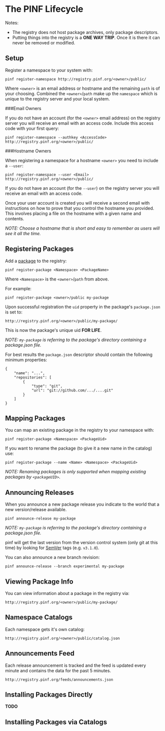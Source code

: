 The PINF Lifecycle
==================

Notes:

  * The registry does not host package archives, only package descriptors.
  * Putting things into the registry is a **ONE WAY TRIP**. Once it is there it can never be removed or modified.

Setup
-----

Register a namespace to your system with:

    pinf register-namespace http://registry.pinf.org/<owner>/public/

Where `<owner>` is an email address or hostname and the remaining `path` is of your choosing.
Combined the `<owner>`/`path` make up the `namespace` which is unique to the registry server
and your local system.

###Email Owners

If you do not have an account (for the `<owner>` email address) on the registry server
you will receive an email with an access code. Include this access code with your first query:

    pinf register-namespace --authkey <AccessCode> http://registry.pinf.org/<owner>/public/

###Hostname Owners

When registering a namespace for a hostname `<owner>` you need to include a `--user`:
	
    pinf register-namespace --user <Email> http://registry.pinf.org/<owner>/public/
	
If you do not have an account (for the `--user`) on the registry server
you will receive an email with an access code.

Once your user account is created you will receive a second email with instructions on how to
prove that you control the hostname you provided. This involves placing
a file on the hostname with a given name and contents.

*NOTE: Choose a hostname that is short and easy to remember as users will see it all the time.*

Registering Packages
--------------------

Add a [package](http://wiki.commonjs.org/wiki/Packages/0.1) to the registry:

	pinf register-package <Namespace> <PackageName>

Where `<Namespace>` is the `<owner>`/`path` from above.

For example:

	pinf register-package <owner>/public my-package

Upon successful registration the `uid` property in the package's `package.json` is set to:

	http://registry.pinf.org/<owner>/public/my-package/

This is now the package's unique uid **FOR LIFE**.

*NOTE: `my-package` is referring to the package's directory containing a package.json file.*

For best results the `package.json` descriptor should contain the following minimum properties:

    {
        "name": "...",
        "repositories": [
            {
                "type": "git", 
                "url": "git://github.com/.../....git"
            }
        ]
    } 


Mapping Packages
----------------

You can map an existing package in the registry to your namespace with:

    pinf register-package <Namespace> <PackageUid>

If you want to rename the package (to give it a new name in the catalog) use:

    pinf register-package --name <Name> <Namespace> <PackageUid>

*NOTE: Renaming packages is only supported when mapping existing packages by `<packageUID>`.*

Announcing Releases
-------------------

When you announce a new package release you indicate to the world that a new version/release available.

	pinf announce-release my-package

*NOTE: `my-package` is referring to the package's directory containing a package.json file.*

pinf will get the last version from the version control system (only git at this time) by looking for [SemVer](http://semver.org/) tags (e.g. `v3.1.0`).

You can also announce a new branch revision:

    pinf announce-release --branch experimental my-package


Viewing Package Info
--------------------

You can view information about a package in the registry via:

    http://registry.pinf.org/<owner>/public/my-package/

Namespace Catalogs
------------------

Each namespace gets it's own catalog:

    http://registry.pinf.org/<owner>/public/catalog.json

Announcements Feed
------------------

Each release announcement is tracked and
the feed is updated every minute and contains the data for the past 5 minutes.

    http://registry.pinf.org/feeds/announcements.json


Installing Packages Directly
----------------------------

**TODO**

Installing Packages via Catalogs
--------------------------------



